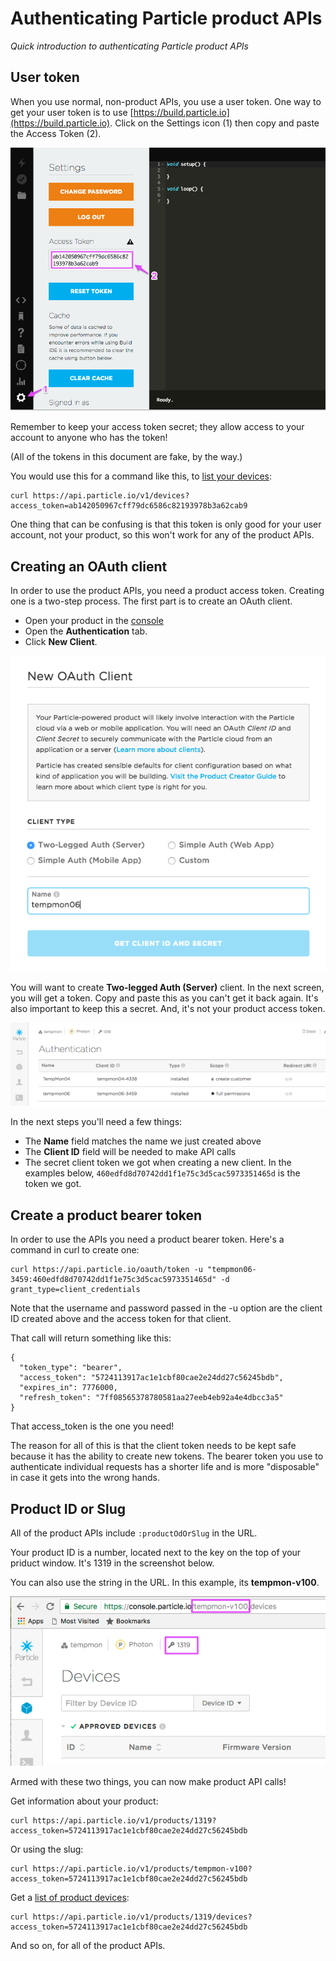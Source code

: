 # Authenticating Particle product APIs

*Quick introduction to authenticating Particle product APIs*

## User token

When you use normal, non-product APIs, you use a user token. One way to get your user token is to use [https://build.particle.io](https://build.particle.io). Click on the Settings icon (1) then copy and paste the Access Token (2).

![User Access Token](images/user_token.png)

Remember to keep your access token secret; they allow access to your account to anyone who has the token! 

(All of the tokens in this document are fake, by the way.)

You would use this for a command like this, to [list your devices](https://docs.particle.io/reference/api/#list-devices):

```
curl https://api.particle.io/v1/devices?access_token=ab142050967cff79dc6586c82193978b3a62cab9
```

One thing that can be confusing is that this token is only good for your user account, not your product, so this won't work for any of the product APIs.

## Creating an OAuth client

In order to use the product APIs, you need a product access token. Creating one is a two-step process. The first part is to create an OAuth client.

- Open your product in the [console](https://console.particle.io)
- Open the **Authentication** tab.
- Click **New Client**.

![Create Client](images/create_client.png)

You will want to create **Two-legged Auth (Server)** client. In the next screen, you will get a token. Copy and paste this as you can't get it back again. It's also important to keep this a secret. And, it's not your product access token.


![Authentication List](images/auth_list.png)

In the next steps you'll need a few things:

- The **Name** field matches the name we just created above
- The **Client ID** field will be needed to make API calls
- The secret client token we got when creating a new client. In the examples below, `460edfd8d70742dd1f1e75c3d5cac5973351465d` is the token we got.

## Create a product bearer token

In order to use the APIs you need a product bearer token. Here's a command in curl to create one:

```
curl https://api.particle.io/oauth/token -u "tempmon06-3459:460edfd8d70742dd1f1e75c3d5cac5973351465d" -d grant_type=client_credentials 
```

Note that the username and password passed in the -u option are the client ID created above and the access token for that client. 

That call will return something like this:

```
{
  "token_type": "bearer",
  "access_token": "5724113917ac1e1cbf80cae2e24dd27c56245bdb",
  "expires_in": 7776000,
  "refresh_token": "7ff08565378780581aa27eeb4eb92a4e4dbcc3a5"
}
```

That access_token is the one you need!

The reason for all of this is that the client token needs to be kept safe because it has the ability to create new tokens. The bearer token you use to authenticate individual requests has a shorter life and is more "disposable" in case it gets into the wrong hands.

## Product ID or Slug

All of the product APIs include `:productOdOrSlug` in the URL.

Your product ID is a number, located next to the key on the top of your priduct window. It's 1319 in the screenshot below.

You can also use the string in the URL. In this example, its **tempmon-v100**.

![Product ID or Slug](images/product_id_or_slug.png)

Armed with these two things, you can now make product API calls!

Get information about your product:

```
curl https://api.particle.io/v1/products/1319?access_token=5724113917ac1e1cbf80cae2e24dd27c56245bdb
```

Or using the slug:

```
curl https://api.particle.io/v1/products/tempmon-v100?access_token=5724113917ac1e1cbf80cae2e24dd27c56245bdb
```

Get a [list of product devices](https://docs.particle.io/reference/api/#list-devices-in-a-product):

```
curl https://api.particle.io/v1/products/1319/devices?access_token=5724113917ac1e1cbf80cae2e24dd27c56245bdb
```

And so on, for all of the product APIs.


